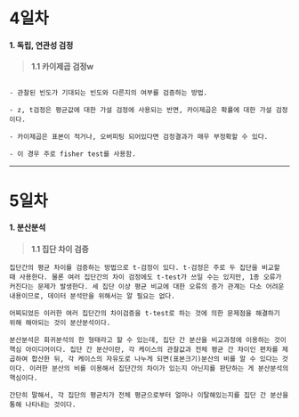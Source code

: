 # 4일차 


#### **1. 독립, 연관성 검정**

> **1.1 카이제곱 검정w**

```

- 관찰된 빈도가 기대되는 빈도와 다른지의 여부를 검증하는 방법.

- z, t검정은 평균값에 대한 가설 검정에 사용되는 반면, 카이제곱은 확률에 대한 가설 검정이다.

- 카이제곱은 표본이 적거나, 오버피팅 되어있다면 검정결과가 매우 부정확할 수 있다.

- 이 경우 주로 fisher test를 사용함.

```

-----------------------


# 5일차 


#### **1. 분산분석**

> **1.1 집단 차이 검증**

```
집단간의 평균 차이를 검증하는 방법으로 t-검정이 있다. t-검정은 주로 두 집단을 비교할 때 사용한다. 물론 여러 집단간의 차이 검정에도 t-test가 쓰일 수는 있지만, 1종 오류가 커진다는 문제가 발생한다. 세 집단 이상 평균 비교에 대한 오류의 증가 관계는 다소 어려운 내용이므로, 데이터 분석만을 위해서는 알 필요는 없다.

어찌되었든 이러한 여러 집단간의 차이검증을 t-test로 하는 것에 의한 문제점을 해결하기 위해 해야되는 것이 분산분석이다. 

분산분석은 회귀분석의 한 형태라고 할 수 있는데, 집단 간 분산을 비교과정에 이용하는 것이 핵심 아이디어이다. 집단 간 분산이란, 각 케이스의 관찰값과 전체 평균 간 차이인 편차를 제곱하여 합산한 뒤, 각 케이스의 자유도로 나누게 되면(표본크기)분산의 비를 알 수 있다는 것이다. 이러한 분산의 비를 이용해서 집단간의 차이가 있는지 아닌지를 판단하는 게 분산분석의 핵심이다.

간단히 말해서, 각 집단의 평균치가 전체 평균으로부터 얼마나 이탈해있는지를 집단 간 분산을 통해 나타내는 것이다.
```